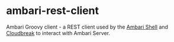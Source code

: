 ambari-rest-client
==================

Ambari Groovy client - a REST client used by the [Ambari Shell](https://github.com/sequenceiq/ambari-shell) and [Cloudbreak](http://docs.cloudbreak.apiary.io/) to interact with Ambari Server.

